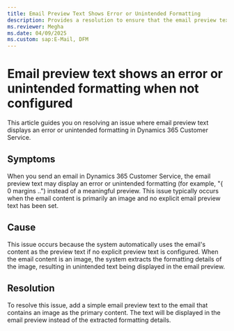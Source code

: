 ```yaml
---
title: Email Preview Text Shows Error or Unintended Formatting
description: Provides a resolution to ensure that the email preview text is displayed correctly and avoids showing unintended formatting details in Dynamics 365 Customer Service.
ms.reviewer: Megha
ms.date: 04/09/2025
ms.custom: sap:E-Mail, DFM
---
```

# Email preview text shows an error or unintended formatting when not configured

This article guides you on resolving an issue where email preview text displays an error or unintended formatting in Dynamics 365 Customer Service.

## Symptoms

When you send an email in Dynamics 365 Customer Service, the email preview text may display an error or unintended formatting (for example, "{ 0 margins ..") instead of a meaningful preview. This issue typically occurs when the email content is primarily an image and no explicit email preview text has been set.

## Cause

This issue occurs because the system automatically uses the email's content as the preview text if no explicit preview text is configured. When the email content is an image, the system extracts the formatting details of the image, resulting in unintended text being displayed in the email preview.

## Resolution

To resolve this issue, add a simple email preview text to the email that contains an image as the primary content. The text will be displayed in the email preview instead of the extracted formatting details.
